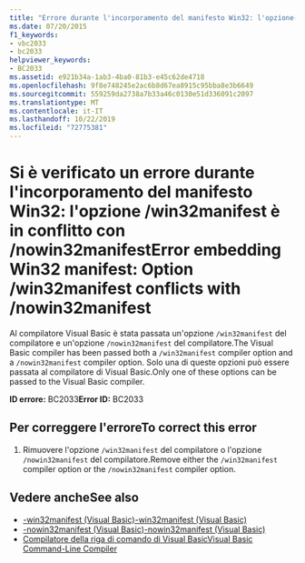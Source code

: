```yaml
---
title: "Errore durante l'incorporamento del manifesto Win32: l'opzione-win32manifest è in conflitto con-nowin32manifest"
ms.date: 07/20/2015
f1_keywords:
- vbc2033
- bc2033
helpviewer_keywords:
- BC2033
ms.assetid: e921b34a-1ab3-4ba0-81b3-e45c62de4718
ms.openlocfilehash: 9f8e748245e2ac6b8d67ea8915c95bba8e3b6649
ms.sourcegitcommit: 559259da2738a7b33a46c0130e51d336091c2097
ms.translationtype: MT
ms.contentlocale: it-IT
ms.lasthandoff: 10/22/2019
ms.locfileid: "72775381"
---
```

# <a name="error-embedding-win32-manifest-option-win32manifest-conflicts-with-nowin32manifest"></a><span data-ttu-id="f5352-102">Si è verificato un errore durante l'incorporamento del manifesto Win32: l'opzione /win32manifest è in conflitto con /nowin32manifest</span><span class="sxs-lookup"><span data-stu-id="f5352-102">Error embedding Win32 manifest: Option /win32manifest conflicts with /nowin32manifest</span></span>
<span data-ttu-id="f5352-103">Al compilatore Visual Basic è stata passata un'opzione `/win32manifest` del compilatore e un'opzione `/nowin32manifest` del compilatore.</span><span class="sxs-lookup"><span data-stu-id="f5352-103">The Visual Basic compiler has been passed both a `/win32manifest` compiler option and a `/nowin32manifest` compiler option.</span></span> <span data-ttu-id="f5352-104">Solo una di queste opzioni può essere passata al compilatore di Visual Basic.</span><span class="sxs-lookup"><span data-stu-id="f5352-104">Only one of these options can be passed to the Visual Basic compiler.</span></span>  
  
 <span data-ttu-id="f5352-105">**ID errore:** BC2033</span><span class="sxs-lookup"><span data-stu-id="f5352-105">**Error ID:** BC2033</span></span>  
  
## <a name="to-correct-this-error"></a><span data-ttu-id="f5352-106">Per correggere l'errore</span><span class="sxs-lookup"><span data-stu-id="f5352-106">To correct this error</span></span>  
  
1. <span data-ttu-id="f5352-107">Rimuovere l'opzione `/win32manifest` del compilatore o l'opzione `/nowin32manifest` del compilatore.</span><span class="sxs-lookup"><span data-stu-id="f5352-107">Remove either the `/win32manifest` compiler option or the `/nowin32manifest` compiler option.</span></span>  
  
## <a name="see-also"></a><span data-ttu-id="f5352-108">Vedere anche</span><span class="sxs-lookup"><span data-stu-id="f5352-108">See also</span></span>

- [<span data-ttu-id="f5352-109">-win32manifest (Visual Basic)</span><span class="sxs-lookup"><span data-stu-id="f5352-109">-win32manifest (Visual Basic)</span></span>](../../visual-basic/reference/command-line-compiler/win32manifest.md)
- [<span data-ttu-id="f5352-110">-nowin32manifest (Visual Basic)</span><span class="sxs-lookup"><span data-stu-id="f5352-110">-nowin32manifest (Visual Basic)</span></span>](../../visual-basic/reference/command-line-compiler/nowin32manifest.md)
- [<span data-ttu-id="f5352-111">Compilatore della riga di comando di Visual Basic</span><span class="sxs-lookup"><span data-stu-id="f5352-111">Visual Basic Command-Line Compiler</span></span>](../../visual-basic/reference/command-line-compiler/index.md)
